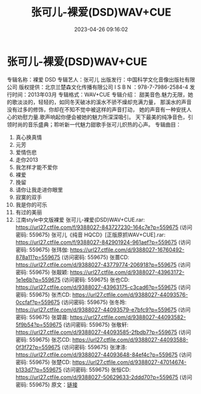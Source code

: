 ﻿---
title: 张可儿-裸爱(DSD)WAV+CUE
date: 2023-04-26 09:16:02
categories: WAV车载音乐、镜像
tags: 华语中文
---
# 张可儿-裸爱(DSD)WAV+CUE

专辑名称：裸爱 DSD
专辑艺人：张可儿
出版发行：中国科学文化音像出版社有限公司
版权提供：北京兰楚森文化传播有限公司
I S B N ：978-7-7986-2584-4
发行时间：2013年03月
专辑格式：WAV+CUE
专辑介绍：
甜美音色.魅力无限，她的歌淡淡的，轻轻的，如同冬天破冰的溪水不骄不燥却充满力量，
那溪水的声音没有过多的修饰，你却在不知不觉中被这样的声音打动，
她的声音有一种安抚人心的劝慰力量.歌声响起你便会被她的魅力所深深吸引。
天下最美的纯净音色，引领时尚的音乐盛典；聆听新一代魅力甜歌手张可儿炽热的心声。
专辑曲目：
01. 真心换真情
02. 元芳
03. 爱情伤悲
04. 走你2013
05. 我怎样才能不爱你
06. 裸爱
07. 挽留
08. 请你让我走进你眼里
09. 寂寞的双手
10. 我是你的可乐
11. 有过的美丽
12. 江南style中文版裸爱
张可儿-裸爱(DSD)WAV+CUE.rar: https://url27.ctfile.com/f/9388027-843727230-164c7e?p=559675
(访问密码: 559675)
张可儿《纯音 HQCD》[正版原抓WAV+CUE].rar: https://url27.ctfile.com/f/9388027-842901924-961aef?p=559675
(访问密码: 559675)
张玮伽: https://url27.ctfile.com/d/9388027-16760492-878a11?p=559675
(访问密码: 559675)
张蔷CD: https://url27.ctfile.com/d/9388027-43779774-206918?p=559675
(访问密码: 559675)
张靓颖: https://url27.ctfile.com/d/9388027-43963172-1e1e6b?p=559675
(访问密码: 559675)
张也CD: https://url27.ctfile.com/d/9388027-43963175-c3cad6?p=559675
(访问密码: 559675)
张杰CD: https://url27.ctfile.com/d/9388027-44093576-0ccfaf?p=559675
(访问密码: 559675)
张冬玲: https://url27.ctfile.com/d/9388027-44093579-e7bfc9?p=559675
(访问密码: 559675)
张碧晨: https://url27.ctfile.com/d/9388027-44093582-5f9b54?p=559675
(访问密码: 559675)
张敬轩: https://url27.ctfile.com/d/9388027-44093585-2fbdb7?p=559675
(访问密码: 559675)
张芯CD: https://url27.ctfile.com/d/9388027-44093588-0f3f72?p=559675
(访问密码: 559675)
张津涤: https://url27.ctfile.com/d/9388027-44093648-84ef4c?p=559675
(访问密码: 559675)
张楚CD: https://url27.ctfile.com/d/9388027-47014674-b133d7?p=559675
(访问密码: 559675)
张恒CD: https://url27.ctfile.com/d/9388027-50629633-2ddd70?p=559675
(访问密码: 559675)
原文：[链接](https://blog.sina.com.cn/s/blog_1647c7e76010311m2.html)